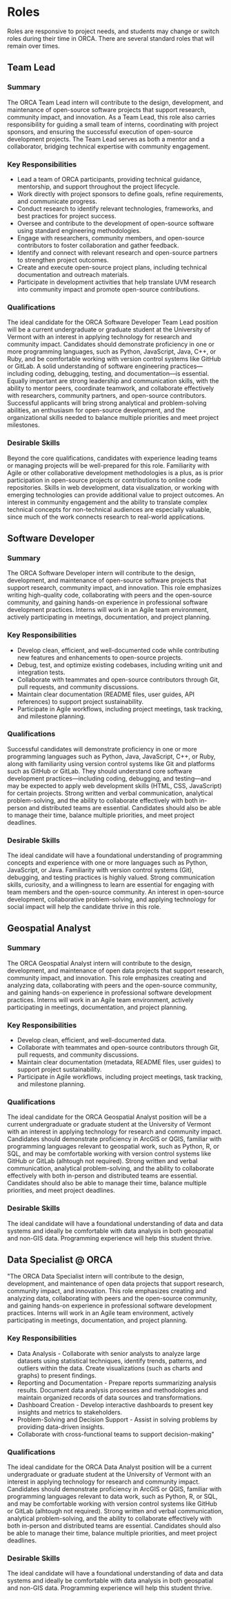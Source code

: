 # Roles

Roles are responsive to project needs, and students may change or switch roles during their time in ORCA. There are several standard roles that will remain over times. 

## Team Lead

### Summary
The ORCA Team Lead intern will contribute to the design, development, and maintenance of open-source software projects that support research, community impact, and innovation. As a Team Lead, this role also carries responsibility for guiding a small team of interns, coordinating with project sponsors, and ensuring the successful execution of open-source development projects. The Team Lead serves as both a mentor and a collaborator, bridging technical expertise with community engagement.

### Key Responsibilities

* Lead a team of ORCA participants, providing technical guidance, mentorship, and support throughout the project lifecycle.
* Work directly with project sponsors to define goals, refine requirements, and communicate progress.
* Conduct research to identify relevant technologies, frameworks, and best practices for project success.
* Oversee and contribute to the development of open-source software using standard engineering methodologies.
* Engage with researchers, community members, and open-source contributors to foster collaboration and gather feedback.
* Identify and connect with relevant research and open-source partners to strengthen project outcomes.
* Create and execute open-source project plans, including technical documentation and outreach materials.
* Participate in development activities that help translate UVM research into community impact and promote open-source contributions.

### Qualifications
The ideal candidate for the ORCA Software Developer Team Lead position will be a current undergraduate or graduate student at the University of Vermont with an interest in applying technology for research and community impact. Candidates should demonstrate proficiency in one or more programming languages, such as Python, JavaScript, Java, C++, or Ruby, and be comfortable working with version control systems like GitHub or GitLab. A solid understanding of software engineering practices—including coding, debugging, testing, and documentation—is essential. Equally important are strong leadership and communication skills, with the ability to mentor peers, coordinate teamwork, and collaborate effectively with researchers, community partners, and open-source contributors. Successful applicants will bring strong analytical and problem-solving abilities, an enthusiasm for open-source development, and the organizational skills needed to balance multiple priorities and meet project milestones.

### Desirable Skills
Beyond the core qualifications, candidates with experience leading teams or managing projects will be well-prepared for this role. Familiarity with Agile or other collaborative development methodologies is a plus, as is prior participation in open-source projects or contributions to online code repositories. Skills in web development, data visualization, or working with emerging technologies can provide additional value to project outcomes. An interest in community engagement and the ability to translate complex technical concepts for non-technical audiences are especially valuable, since much of the work connects research to real-world applications.

## Software Developer

### Summary
The ORCA Software Developer intern will contribute to the design, development, and maintenance of open-source software projects that support research, community impact, and innovation. This role emphasizes writing high-quality code, collaborating with peers and the open-source community, and gaining hands-on experience in professional software development practices. Interns will work in an Agile team environment, actively participating in meetings, documentation, and project planning.

### Key Responsibilities

* Develop clean, efficient, and well-documented code while contributing new features and enhancements to open-source projects.
* Debug, test, and optimize existing codebases, including writing unit and integration tests.
* Collaborate with teammates and open-source contributors through Git, pull requests, and community discussions.
* Maintain clear documentation (README files, user guides, API references) to support project sustainability.
* Participate in Agile workflows, including project meetings, task tracking, and milestone planning.

### Qualifications
Successful candidates will demonstrate proficiency in one or more programming languages such as Python, Java, JavaScript, C++, or Ruby, along with familiarity using version control systems like Git and platforms such as GitHub or GitLab. They should understand core software development practices—including coding, debugging, and testing—and may be expected to apply web development skills (HTML, CSS, JavaScript) for certain projects. Strong written and verbal communication, analytical problem-solving, and the ability to collaborate effectively with both in-person and distributed teams are essential. Candidates should also be able to manage their time, balance multiple priorities, and meet project deadlines.

### Desirable Skills
The ideal candidate will have a foundational understanding of programming concepts and experience with one or more languages such as Python, JavaScript, or Java. Familiarity with version control systems (Git), debugging, and testing practices is highly valued. Strong communication skills, curiosity, and a willingness to learn are essential for engaging with team members and the open-source community. An interest in open-source development, collaborative problem-solving, and applying technology for social impact will help the candidate thrive in this role.

## Geospatial Analyst

### Summary
The ORCA Geospatial Analyst intern will contribute to the design, development, and maintenance of open data projects that support research, community impact, and innovation. This role emphasizes creating and analyzing data, collaborating with peers and the open-source community, and gaining hands-on experience in professional software development practices. Interns will work in an Agile team environment, actively participating in meetings, documentation, and project planning.

### Key Responsibilities

* Develop clean, efficient, and well-documented data.
* Collaborate with teammates and open-source contributors through Git, pull requests, and community discussions.
* Maintain clear documentation (metadata, README files, user guides) to support project sustainability.
* Participate in Agile workflows, including project meetings, task tracking, and milestone planning.

### Qualifications
The ideal candidate for the ORCA Geospatial Analyst position will be a current undergraduate or graduate student at the University of Vermont with an interest in applying technology for research and community impact. Candidates should demonstrate proficiency in ArcGIS or QGIS, familiar with programming languages relevant to geospatial work, such as Python, R, or SQL,  and may be comfortable working with version control systems like GitHub or GitLab (alhtough not required). Strong written and verbal communication, analytical problem-solving, and the ability to collaborate effectively with both in-person and distributed teams are essential. Candidates should also be able to manage their time, balance multiple priorities, and meet project deadlines.

### Desirable Skills
The ideal candidate will have a foundational understanding of data and data systems and ideally be comfortable with data analysis in both geospatial and non-GIS data. Programming experience will help this student thrive.

## Data Specialist @ ORCA

"The ORCA Data Specialist intern will contribute to the design, development, and maintenance of open data projects that support research, community impact, and innovation. This role emphasizes creating and analyzing data, collaborating with peers and the open-source community, and gaining hands-on experience in professional software development practices. Interns will work in an Agile team environment, actively participating in meetings, documentation, and project planning.

### Key Responsibilities

* Data Analysis - Collaborate with senior analysts to analyze large datasets using statistical techniques, identify trends, patterns, and outliers within the data. Create visualizations (such as charts and graphs) to present findings.
* Reporting and Documentation - Prepare reports summarizing analysis results. Document data analysis processes and methodologies and maintain organized records of data sources and transformations.
* Dashboard Creation - Develop interactive dashboards to present key insights and metrics to stakeholders.
* Problem-Solving and Decision Support - Assist in solving problems by providing data-driven insights.
* Collaborate with cross-functional teams to support decision-making"

### Qualifications
The ideal candidate for the ORCA Data Analyst position will be a current undergraduate or graduate student at the University of Vermont with an interest in applying technology for research and community impact. Candidates should demonstrate proficiency in ArcGIS or QGIS, familiar with programming languages relevant to data work, such as Python, R, or SQL,  and may be comfortable working with version control systems like GitHub or GitLab (alhtough not required). Strong written and verbal communication, analytical problem-solving, and the ability to collaborate effectively with both in-person and distributed teams are essential. Candidates should also be able to manage their time, balance multiple priorities, and meet project deadlines.

### Desirable Skills
The ideal candidate will have a foundational understanding of data and data systems and ideally be comfortable with data analysis in both geospatial and non-GIS data. Programming experience will help this student thrive.